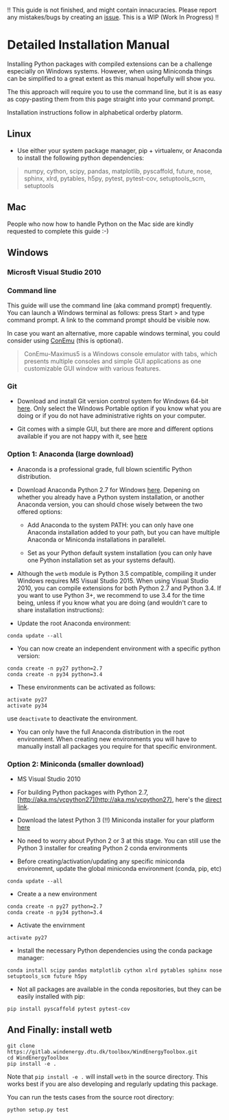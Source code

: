 
!! This guide is not finished, and might contain innacuracies. Please report
any mistakes/bugs by creating an
[issue](https://gitlab.windenergy.dtu.dk/toolbox/WindEnergyToolbox/issues).
This is a WIP (Work In Progress) !!

# Detailed Installation Manual

Installing Python packages with compiled extensions can be a challenge especially
on Windows systems. However, when using Miniconda things can be simplified to a
great extent as this manual hopefully will show you.

The this approach will require you to use the command line, but it is as easy
as copy-pasting them from this page straight into your command prompt.

Installation instructions follow in alphabetical orderby platorm.


## Linux

* Use either your system package manager, pip + virtualenv, or Anaconda to
install the following python dependencies:

> numpy, cython, scipy, pandas, matplotlib, pyscaffold, future, nose, sphinx,
> xlrd, pytables, h5py, pytest, pytest-cov, setuptools_scm, setuptools


## Mac

People who now how to handle Python on the Mac side are kindly requested to
complete this guide :-)


## Windows

### Microsft Visual Studio 2010


### Command line

This guide will use the command line (aka command prompt) frequently.
You can launch a Windows terminal as follows: press Start > and type
command prompt. A link to the command prompt should be visible now.

In case you want an alternative, more capable windows terminal, you could consider
using [ConEmu](https://conemu.github.io/) (this is optional).

> ConEmu-Maximus5 is a Windows console emulator with tabs, which presents
> multiple consoles and simple GUI applications as one customizable GUI window
> with various features.


### Git

* Download and install Git version control system for Windows 64-bit
[here](https://git-scm.com/download/win). Only select the Windows Portable
option if you know what you are doing or if you do not have administrative
rights on your computer.

* Git comes with a simple GUI, but there are more and different options available
if you are not happy with it, see [here](https://git-scm.com/downloads/guis)


### Option 1: Anaconda (large download)

* Anaconda is a professional grade, full blown scientific Python distribution.

* Download Anaconda Python 2.7 for Windows [here](https://www.continuum.io/downloads).
Depening on whether you already have a Python system installation, or another
Anaconda version, you can should chose wisely between the two offered options:

    * Add Anaconda to the system PATH: you can only have one Anaconda installation
added to your path, but you can have multiple Anaconda or Miniconda installations
in parallelel.

    * Set as your Python default system installation (you can only have one Python
installation set as your systems default).


* Although the ```wetb``` module is Python 3.5 compatible, compiling it under
Windows requires MS Visual Studio 2015. When using Visual Studio 2010, you can
compile extensions for both Python 2.7 and Python 3.4. If you want to use
Python 3+, we recommend to use 3.4 for the time being, unless if you know what
you are doing (and wouldn't care to share installation instructions):

* Update the root Anaconda environment:

```
conda update --all
```

* You can now create an independent environment with a specific python version:

```
conda create -n py27 python=2.7
conda create -n py34 python=3.4
```

* These environments can be activated as follows:

```
activate py27
activate py34
```

use ```deactivate``` to deactivate the environment.


* You can only have the full Anaconda distribution in the root environment.
When creating new environments you will have to manually install all packages
you require for that specific environment.


### Option 2: Miniconda (smaller download)

* MS Visual Studio 2010

* For building Python packages with Python 2.7,
[http://aka.ms/vcpython27](http://aka.ms/vcpython27), here's the
[direct link](https://www.microsoft.com/en-gb/download/details.aspx?id=44266).

* Download the latest Python 3 (!!) Miniconda installer for your platform
[here](http://conda.pydata.org/miniconda.html)

* No need to worry about Python 2 or 3 at this stage. You can still use the
Python 3 installer for creating Python 2 conda environments

* Before creating/activation/updating any specific miniconda environemnt,
update the global miniconda environment (conda, pip, etc)

```
conda update --all
```

* Create a a new environment
```
conda create -n py27 python=2.7
conda create -n py34 python=3.4
```

* Activate the envirnment

```
activate py27
```

* Install the necessary Python dependencies using the conda package manager:

```
conda install scipy pandas matplotlib cython xlrd pytables sphinx nose setuptools_scm future h5py
```

* Not all packages are available in the conda repositories, but they can be
easily installed with pip:

```
pip install pyscaffold pytest pytest-cov
```


## And Finally: install wetb

```
git clone https://gitlab.windenergy.dtu.dk/toolbox/WindEnergyToolbox.git
cd WindEnergyToolbox
pip install -e .
```

Note that ```pip install -e .``` will install ```wetb``` in the source directory.
This works best if you are also developing and regularly updating this package.

You can run the tests cases from the source root directory:

```
python setup.py test
```

